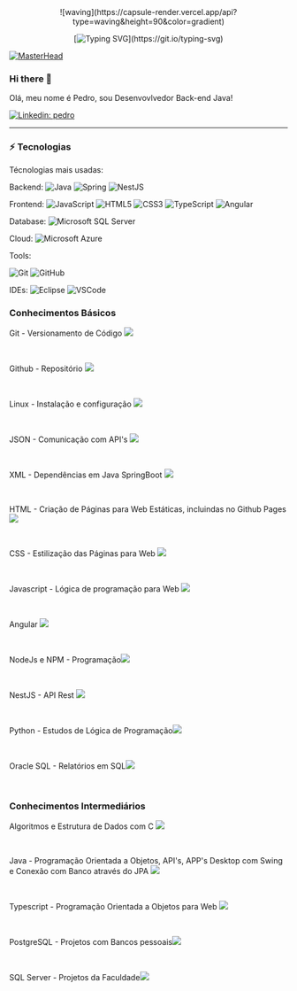 <div align="center" > 
![waving](https://capsule-render.vercel.app/api?type=waving&height=90&color=gradient)
 
[![Typing SVG](https://readme-typing-svg.herokuapp.com?font=Mouse+Memoirs&size=65&pause=500&color=0711FF&vCenter=true&width=600&height=70&lines=👋OLÁ+USUÁRIO!;😎EU+SOU+O+VILHALVA!;💻UM+BOM+PROGRAMADOR...;🌝FULL+STACK!)](https://git.io/typing-svg)
</div>

[![MasterHead](./MIDIAS/MIDIA_1.gif)](https://github.com/VILHALVA?tab=repositories&q=+topic:CURSO)

### Hi there 👋

Olá, meu nome é Pedro, sou Desenvovlvedor Back-end Java!

[![Linkedin: pedro](https://img.shields.io/badge/-Linkedin-blue?style=flat-square&logo=Linkedin&logoColor=white&link=https://www.linkedin.com/in/pedro-henrique-matos-b10712215/)](https://www.linkedin.com/in/pedro-henrique-matos-b10712215/)

____

### ⚡ Tecnologias

Técnologias mais usadas:

Backend: 
![Java](https://img.shields.io/badge/-Java-007396?style=flat-square&logo=java)
![Spring](https://img.shields.io/badge/-Spring-6DB33F?style=flat-square&logo=spring&logoColor=white)
![NestJS](https://img.shields.io/badge/-NestJS-E0234E?style=flat-square&logo=nestjs&logoColor=white)

Frontend:
![JavaScript](https://img.shields.io/badge/-JavaScript-black?style=flat-square&logo=javascript)
![HTML5](https://img.shields.io/badge/-HTML5-E34F26?style=flat-square&logo=html5&logoColor=white)
![CSS3](https://img.shields.io/badge/-CSS3-1572B6?style=flat-square&logo=css3)
![TypeScript](https://img.shields.io/badge/-TypeScript-007ACC?style=flat-square&logo=typescript&logoColor=white)
![Angular](https://img.shields.io/badge/-Angular-DD0031?style=flat-square&logo=angular)

Database:
![Microsoft SQL Server](https://img.shields.io/badge/-SQL%20Server-CC2927?style=flat-square&logo=microsoft-sql-server&logoColor=white)

Cloud:
![Microsoft Azure](https://img.shields.io/badge/Microsoft%20Azure-0089D6?style=flat-square&logo=microsoft-azure&logoColor=white)

Tools:
<!-- ![Docker](https://img.shields.io/badge/-Docker-2496ED?style=flat-square&logo=docker&logoColor=white) -->
![Git](https://img.shields.io/badge/-Git-black?style=flat-square&logo=git)
![GitHub](https://img.shields.io/badge/-GitHub-181717?style=flat-square&logo=github)

IDEs:
![Eclipse](https://img.shields.io/badge/-Eclipse-2C2255?style=flat-square&logo=eclipse&logoColor=white)
![VSCode](https://img.shields.io/badge/-VSCode-007ACC?style=flat-square&logo=visual-studio-code&logoColor=white)


### Conhecimentos Básicos
<p>Git - Versionamento de Código <img src="FOTOS/GIT.png"></p> <br>
<p>Github - Repositório <img src="FOTOS/GITHUB_02.png"></p> <br>
<p>Linux - Instalação e configuração <img src="FOTOS/LINUX_02.png"></p> <br>
<p>JSON - Comunicação com API's <img src="FOTOS/JSON.png"></p> <br>
<p>XML - Dependências em Java SpringBoot <img src="FOTOS/XML.png"></p> <br>
<p>HTML - Criação de Páginas para Web Estáticas, incluindas no Github Pages <img src="FOTOS/HTML.png"></p> <br>
<p>CSS - Estilização das Páginas para Web <img src="FOTOS/CSS.png"></p> <br>
<p>Javascript - Lógica de programação para Web <img src="FOTOS/JAVASCRIPT.png"></p> <br>
<p>Angular <img src="FOTOS/ANGULAR.png"></p> <br>
<p>NodeJs e NPM - Programação<img src="FOTOS/NODEJS.png"></p> <br>
<p>NestJS - API Rest <img src="FOTOS/NESTJS.png"></p> <br>
<p>Python - Estudos de Lógica de Programação<img src="FOTOS/PYTHON.png"></p> <br>
<p>Oracle SQL - Relatórios em SQL<img src="FOTOS/ORACLE.png"></p> <br>

### Conhecimentos Intermediários
<p>Algoritmos e Estrutura de Dados com C <img src="FOTOS/C.png"></p> <br>
<p>Java - Programação Orientada a Objetos, API's, APP's Desktop com Swing e Conexão com Banco através do JPA <img src="FOTOS/JAVA.png"></p> <br>
<p>Typescript - Programação Orientada a Objetos para Web <img src="FOTOS/TYPESCRIPT.png"></p> <br>
<p>PostgreSQL - Projetos com Bancos pessoais<img src="FOTOS/POSTGRESQL.png"></p> <br>
<p>SQL Server - Projetos da Faculdade<img src="FOTOS/SQLSERVER.png"></p> <br>
